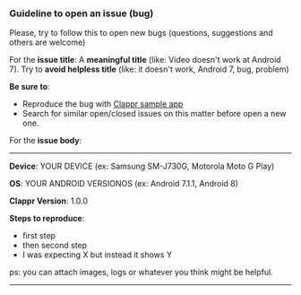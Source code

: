 ### Guideline to open an issue (bug)

Please, try to follow this to open new bugs (questions, suggestions and others are welcome)

For the **issue title**: A **meaningful title** (like: Video doesn't work at Android 7). Try to **avoid helpless title** (like: it doesn't work, Android 7, bug, problem)

**Be sure to**:

* Reproduce the bug with [Clappr sample app](../app/)
* Search for similar open/closed issues on this matter before open a new one.

For the **issue body**:
<hr>

**Device**: YOUR DEVICE (ex: Samsung SM-J730G, Motorola Moto G Play)

**OS**: YOUR ANDROID VERSIONOS (ex: Android 7.1.1, Android 8)

**Clappr Version**: 1.0.0

**Steps to reproduce**:

* first step
* then second step
* I was expecting X but instead it shows Y

ps: you can attach images, logs or whatever you think might be helpful.
<hr>

